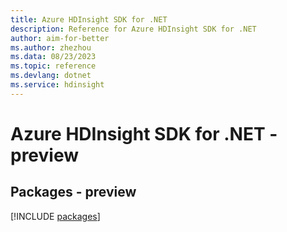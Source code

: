 ```yaml
---
title: Azure HDInsight SDK for .NET
description: Reference for Azure HDInsight SDK for .NET
author: aim-for-better
ms.author: zhezhou
ms.data: 08/23/2023
ms.topic: reference
ms.devlang: dotnet
ms.service: hdinsight
---
```

# Azure HDInsight SDK for .NET - preview
## Packages - preview
[!INCLUDE [packages](hdinsight-index.md)]